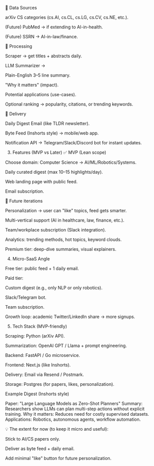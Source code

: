 🔹 Data Sources

arXiv CS categories (cs.AI, cs.CL, cs.LG, cs.CV, cs.NE, etc.).

(Future) PubMed → if extending to AI-in-health.

(Future) SSRN → AI-in-law/finance.

🔹 Processing

Scraper → get titles + abstracts daily.

LLM Summarizer →

Plain-English 3–5 line summary.

"Why it matters" (impact).

Potential applications (use-cases).

Optional ranking → popularity, citations, or trending keywords.

🔹 Delivery

Daily Digest Email (like TLDR newsletter).

Byte Feed (Inshorts style) → mobile/web app.

Notification API → Telegram/Slack/Discord bot for instant updates.

3. Features (MVP vs Later)
✅ MVP (Lean scope)

Choose domain: Computer Science → AI/ML/Robotics/Systems.

Daily curated digest (max 10–15 highlights/day).

Web landing page with public feed.

Email subscription.

🚀 Future iterations

Personalization → user can "like" topics, feed gets smarter.

Multi-vertical support (AI in healthcare, law, finance, etc.).

Team/workplace subscription (Slack integration).

Analytics: trending methods, hot topics, keyword clouds.

Premium tier: deep-dive summaries, visual explainers.

4. Micro-SaaS Angle

Free tier: public feed + 1 daily email.

Paid tier:

Custom digest (e.g., only NLP or only robotics).

Slack/Telegram bot.

Team subscription.

Growth loop: academic Twitter/LinkedIn share → more signups.

5. Tech Stack (MVP-friendly)

Scraping: Python (arXiv API).

Summarization: OpenAI GPT / Llama + prompt engineering.

Backend: FastAPI / Go microservice.

Frontend: Next.js (like Inshorts).

Delivery: Email via Resend / Postmark.

Storage: Postgres (for papers, likes, personalization).

Example Digest (Inshorts style)

Paper: "Large Language Models as Zero-Shot Planners"
Summary: Researchers show LLMs can plan multi-step actions without explicit training.
Why it matters: Reduces need for costly supervised datasets.
Applications: Robotics, autonomous agents, workflow automation.

💡 The extent for now (to keep it micro and useful):

Stick to AI/CS papers only.

Deliver as byte feed + daily email.

Add minimal "like" button for future personalization.